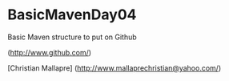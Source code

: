 # BasicMavenDay04
Basic Maven structure to put on Github

(http://www.github.com/)

[Christian Mallapre] (http://www.mallaprechristian@yahoo.com/)